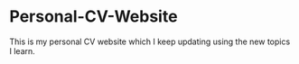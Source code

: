 # Personal-CV-Website
This is my personal CV website which I keep updating using the new topics I learn.

